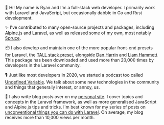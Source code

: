 👋 Hi! My name is Ryan and I'm a full-stack web developer. I primarily work with Laravel and JavaScript, but occasionally dabble in Go and Rust development.

✨ I've contributed to many open-source projects and packages, including [Alpine.js](https://github.com/alpinejs/alpine) and [Laravel](https://github.com/laravel/framework), as well as released some of my own, most notably [Spruce](https://github.com/ryangjchandler/spruce).

📦 I also develop and maintain one of the more popular front-end presets for Laravel, the [TALL stack preset](https://github.com/laravel-frontend-presets/tall), alongside [Dan Harrin](https://github.com/sponsors/danharrin) and [Liam Hammett](https://github.com/sponsors/imliam). This package has been downloaded and used more than 20,000 times by developers in the Laravel community.

🎙 Just like most developers in 2020, we started a podcast too called [Undefined Variable](https://undefined-variable.transistor.fm/). We talk about some new technologies in the community and things that generally interest, or annoy, us.

📰 I also write blog posts over on my [personal site](https://ryangjchandler.co.uk). I cover topics and concepts in the Laravel framework, as well as more generalised JavaScript and Alpine.js tips and tricks. I'm best known for my series of posts on [unconventional things you can do with Laravel](https://ryangjchandler.co.uk/articles/unconventional-laravel-auto-validating-models). On average, my blog receives more than 10,000 views per month.
